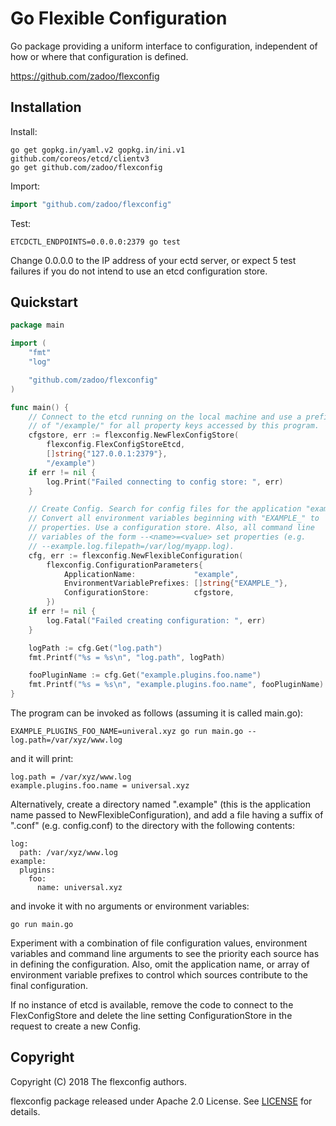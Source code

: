 # Go Flexible Configuration

Go package providing a uniform interface to configuration, independent of how
or where that configuration is defined.

https://github.com/zadoo/flexconfig

## Installation

Install:

```shell
go get gopkg.in/yaml.v2 gopkg.in/ini.v1 github.com/coreos/etcd/clientv3
go get github.com/zadoo/flexconfig
```

Import:

```go
import "github.com/zadoo/flexconfig"
```

Test:

```shell
ETCDCTL_ENDPOINTS=0.0.0.0:2379 go test
```

Change 0.0.0.0 to the IP address of your ectd server, or expect 5 test failures
if you do not intend to use an etcd configuration store.

## Quickstart

```go
package main

import (
	"fmt"
	"log"

	"github.com/zadoo/flexconfig"
)

func main() {
	// Connect to the etcd running on the local machine and use a prefix
	// of "/example/" for all property keys accessed by this program.
	cfgstore, err := flexconfig.NewFlexConfigStore(
		flexconfig.FlexConfigStoreEtcd,
		[]string{"127.0.0.1:2379"},
		"/example")
	if err != nil {
		log.Print("Failed connecting to config store: ", err)
	}

	// Create Config. Search for config files for the application "example".
	// Convert all environment variables beginning with "EXAMPLE_" to
	// properties. Use a configuration store. Also, all command line
	// variables of the form --<name>=<value> set properties (e.g.
	// --example.log.filepath=/var/log/myapp.log).
	cfg, err := flexconfig.NewFlexibleConfiguration(
		flexconfig.ConfigurationParameters{
			ApplicationName:             "example",
			EnvironmentVariablePrefixes: []string{"EXAMPLE_"},
			ConfigurationStore:          cfgstore,
		})
	if err != nil {
		log.Fatal("Failed creating configuration: ", err)
	}

	logPath := cfg.Get("log.path")
	fmt.Printf("%s = %s\n", "log.path", logPath)

	fooPluginName := cfg.Get("example.plugins.foo.name")
	fmt.Printf("%s = %s\n", "example.plugins.foo.name", fooPluginName)
}
```

The program can be invoked as follows (assuming it is called main.go):

```shell
EXAMPLE_PLUGINS_FOO_NAME=univeral.xyz go run main.go --log.path=/var/xyz/www.log
```

and it will print:

```shell
log.path = /var/xyz/www.log
example.plugins.foo.name = universal.xyz
```

Alternatively, create a directory named ".example" (this is the application
name passed to NewFlexibleConfiguration), and add a file having a suffix of
".conf" (e.g. config.conf) to the directory with the following contents:

```
log:
  path: /var/xyz/www.log
example:
  plugins:
    foo:
      name: universal.xyz
```

and invoke it with no arguments or environment variables:

```shell
go run main.go
```

Experiment with a combination of file configuration values, environment
variables and command line arguments to see the priority each source has
in defining the configuration. Also, omit the application name, or array
of environment variable prefixes to control which sources contribute to the
final configuration.

If no instance of etcd is available, remove the code to connect to the
FlexConfigStore and delete the line setting ConfigurationStore in the request
to create a new Config.

## Copyright

Copyright (C) 2018 The flexconfig authors.

flexconfig package released under Apache 2.0 License.
See [LICENSE](https://github.com/zadoo/flexconfig/blob/master/LICENSE) for details.
